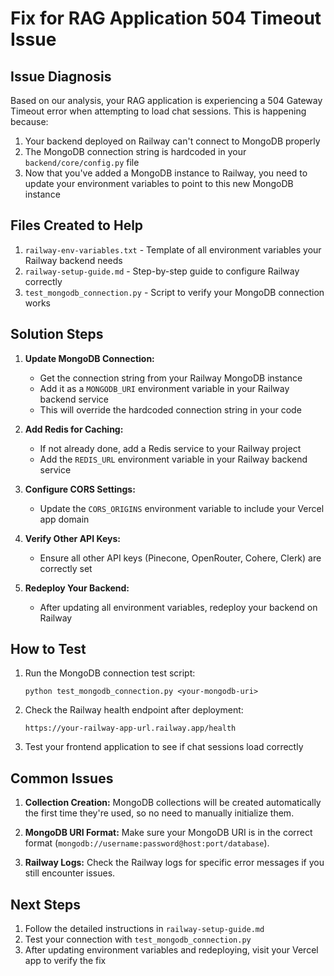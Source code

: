 # Fix for RAG Application 504 Timeout Issue

## Issue Diagnosis

Based on our analysis, your RAG application is experiencing a 504 Gateway Timeout error when attempting to load chat sessions. This is happening because:

1. Your backend deployed on Railway can't connect to MongoDB properly
2. The MongoDB connection string is hardcoded in your `backend/core/config.py` file
3. Now that you've added a MongoDB instance to Railway, you need to update your environment variables to point to this new MongoDB instance

## Files Created to Help

1. `railway-env-variables.txt` - Template of all environment variables your Railway backend needs
2. `railway-setup-guide.md` - Step-by-step guide to configure Railway correctly
3. `test_mongodb_connection.py` - Script to verify your MongoDB connection works

## Solution Steps

1. **Update MongoDB Connection:**
   - Get the connection string from your Railway MongoDB instance
   - Add it as a `MONGODB_URI` environment variable in your Railway backend service
   - This will override the hardcoded connection string in your code

2. **Add Redis for Caching:**
   - If not already done, add a Redis service to your Railway project
   - Add the `REDIS_URL` environment variable in your Railway backend service

3. **Configure CORS Settings:**
   - Update the `CORS_ORIGINS` environment variable to include your Vercel app domain

4. **Verify Other API Keys:**
   - Ensure all other API keys (Pinecone, OpenRouter, Cohere, Clerk) are correctly set

5. **Redeploy Your Backend:**
   - After updating all environment variables, redeploy your backend on Railway

## How to Test

1. Run the MongoDB connection test script:
   ```
   python test_mongodb_connection.py <your-mongodb-uri>
   ```

2. Check the Railway health endpoint after deployment:
   ```
   https://your-railway-app-url.railway.app/health
   ```

3. Test your frontend application to see if chat sessions load correctly

## Common Issues

1. **Collection Creation:** MongoDB collections will be created automatically the first time they're used, so no need to manually initialize them.

2. **MongoDB URI Format:** Make sure your MongoDB URI is in the correct format (`mongodb://username:password@host:port/database`).

3. **Railway Logs:** Check the Railway logs for specific error messages if you still encounter issues.

## Next Steps

1. Follow the detailed instructions in `railway-setup-guide.md`
2. Test your connection with `test_mongodb_connection.py`
3. After updating environment variables and redeploying, visit your Vercel app to verify the fix
